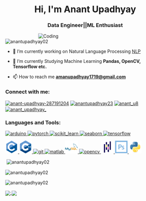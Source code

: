 <h1 align="center">Hi, I'm Anant Upadhyay</h1>
<h3 align="center">Data Engineer||ML Enthusiast</h3>
<img align="right" alt="Coding" width="400" src="https://cdn.dribbble.com/users/806947/screenshots/4698193/drink_coffee-resize.gif">

<p align="left"> <img src="https://komarev.com/ghpvc/?username=anantupadhyay02&label=Visitors&color=db0000&style=plastic" alt="anantupadhyay02" /> </p>

- 🔭 I’m currently working on Natural Language Processing [NLP](https://github.com/AnantUpadhyay02/NLP-Natural-Language-Processing)

- 🌱 I’m currently Studying Machine Learning **Pandas, OpenCV, Tensorflow etc.**

- 📫 How to reach me **amanupadhyay1719@gmail.com**

<h3 align="left">Connect with me:</h3>
<p align="left">
<a href="https://linkedin.com/in/anant-upadhyay-287191204/" target="blank"><img align="center" src="https://raw.githubusercontent.com/rahuldkjain/github-profile-readme-generator/master/src/images/icons/Social/linked-in-alt.svg" alt="anant-upadhyay-287191204" height="30" width="40" /></a>
<a href="https://kaggle.com/anantupadhyay23" target="blank"><img align="center" src="https://raw.githubusercontent.com/rahuldkjain/github-profile-readme-generator/master/src/images/icons/Social/kaggle.svg" alt="anantupadhyay23" height="30" width="40" /></a>
<a href="https://instagram.com/anant_u8" target="blank"><img align="center" src="https://raw.githubusercontent.com/rahuldkjain/github-profile-readme-generator/master/src/images/icons/Social/instagram.svg" alt="anant_u8" height="30" width="40" /></a>
<a href="https://www.leetcode.com/anant_upadhyay_/" target="blank"><img align="center" src="https://raw.githubusercontent.com/rahuldkjain/github-profile-readme-generator/master/src/images/icons/Social/leet-code.svg" alt="anant_upadhyay_" height="30" width="40" /></a>
</p>

<h3 align="left">Languages and Tools:</h3>
<p align="left"> <a href="https://www.arduino.cc/" target="_blank" rel="noreferrer"> <img src="https://cdn.worldvectorlogo.com/logos/arduino-1.svg" alt="arduino" width="40" height="40"/> </a> 
  <a href="https://pytorch.org/" target="_blank" rel="noreferrer"> <img src="https://www.vectorlogo.zone/logos/pytorch/pytorch-icon.svg" alt="pytorch" width="40" height="40"/> </a> 
  <a href="https://scikit-learn.org/" target="_blank" rel="noreferrer"> <img src="https://upload.wikimedia.org/wikipedia/commons/0/05/Scikit_learn_logo_small.svg" alt="scikit_learn" width="40" height="40"/> </a> 
  <a href="https://seaborn.pydata.org/" target="_blank" rel="noreferrer"> <img src="https://seaborn.pydata.org/_images/logo-mark-lightbg.svg" alt="seaborn" width="40" height="40"/> </a> 
  <a href="https://www.tensorflow.org" target="_blank" rel="noreferrer"> <img src="https://www.vectorlogo.zone/logos/tensorflow/tensorflow-icon.svg" alt="tensorflow" width="40" height="40"/> </a> </p>
  <a href="https://www.cprogramming.com/" target="_blank" rel="noreferrer"> <img src="https://raw.githubusercontent.com/devicons/devicon/master/icons/c/c-original.svg" alt="c" width="40" height="40"/> </a> 
  <a href="https://www.w3schools.com/cpp/" target="_blank" rel="noreferrer"> <img src="https://raw.githubusercontent.com/devicons/devicon/master/icons/cplusplus/cplusplus-original.svg" alt="cplusplus" width="40" height="40"/> </a> 
  <a href="https://git-scm.com/" target="_blank" rel="noreferrer"> <img src="https://www.vectorlogo.zone/logos/git-scm/git-scm-icon.svg" alt="git" width="40" height="40"/> </a> 
  <a href="https://www.mathworks.com/" target="_blank" rel="noreferrer"> <img src="https://upload.wikimedia.org/wikipedia/commons/2/21/Matlab_Logo.png" alt="matlab" width="40" height="40"/> </a> 
  <a href="https://www.mysql.com/" target="_blank" rel="noreferrer"> <img src="https://raw.githubusercontent.com/devicons/devicon/master/icons/mysql/mysql-original-wordmark.svg" alt="mysql" width="40" height="40"/> </a> 
  <a href="https://opencv.org/" target="_blank" rel="noreferrer"> <img src="https://www.vectorlogo.zone/logos/opencv/opencv-icon.svg" alt="opencv" width="40" height="40"/> </a> 
  <a href="https://pandas.pydata.org/" target="_blank" rel="noreferrer"> <img src="https://raw.githubusercontent.com/devicons/devicon/2ae2a900d2f041da66e950e4d48052658d850630/icons/pandas/pandas-original.svg" alt="pandas" width="40" height="40"/> </a> 
  <a href="https://www.photoshop.com/en" target="_blank" rel="noreferrer"> <img src="https://raw.githubusercontent.com/devicons/devicon/master/icons/photoshop/photoshop-line.svg" alt="photoshop" width="40" height="40"/> </a> 
  <a href="https://www.python.org" target="_blank" rel="noreferrer"> <img src="https://raw.githubusercontent.com/devicons/devicon/master/icons/python/python-original.svg" alt="python" width="40" height="40"/> </a> 

  
<p>&nbsp;<img align="center" src="https://github-readme-stats.vercel.app/api?username=anantupadhyay02&show_icons=true&theme=dark&locale=en" alt="anantupadhyay02" /></p>

<p><img align="Center" src="https://github-readme-streak-stats.herokuapp.com/?user=anantupadhyay02&theme=dark" alt="anantupadhyay02" /></p>

<p>
  <img align="Center" src="https://github-readme-stats.vercel.app/api/top-langs?username=anantupadhyay02&show_icons=true&theme=dark&locale=en&layout=compact" alt="anantupadhyay02" />
</p>

  

<a href="https://github.com/AnantUpadhyay02/NLP-Natural-Language-Processing">
  <img align="Center" src="https://github-readme-stats.vercel.app/api/pin/?username=AnantUpadhyay02&repo=NLP-Natural-Language-Processing&title_color=ffffff&text_color=c9cacc&icon_color=2bbc8a&bg_color=1d1f21" />
</a>


<a href="https://github.com/AnantUpadhyay02/LeetCode-DSA-Question-Using-Cpp">
  <img align="center" src="https://github-readme-stats.vercel.app/api/pin/?username=AnantUpadhyay02&repo=LeetCode-DSA-Question-Using-Cpp&title_color=ffffff&text_color=c9cacc&icon_color=2bbc8a&bg_color=1d1f21" />
</a>    

